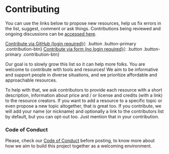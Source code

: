 # Contributing

You can use the links below to propose new resources, help us fix errors in the list, suggest, comment or ask things. Contributions being reviewed and ongoing discussions can be [accessed here](https://github.com/enricllagostera/awesome-altctrls/issues).

[Contribute via GitHub (login required)](https://github.com/enricllagostera/awesome-altctrls/issues/new/choose){: .button .button-primary .contribution-btn} [Contribute via form (no login required)](https://forms.gle/C2r2d8EJFhc7SFAf8){: .button .button-primary .contribution-btn}

Our goal is to slowly grow this list so it can help more folks. You are welcome to contribute with tools and resources! We aim to be informative and support people in diverse situations, and we prioritize affordable and approachable resources.

To help with that, we ask contributors to provide each resource with a short description, information about price and / or license and credits (with a link) to the resource creators. If you want to add a resource to a specific topic or even propose a new topic altogether, that is great too. If you contribute, we will add your name (or nickname) and optionally a link to the contributors list by default, but you can opt-out too. Just mention that in your contribution.

### Code of Conduct

Please, check our [Code of Conduct](CODE_OF_CONDUCT.md) before posting, to know more about how we aim to build this project together as a welcoming environment.